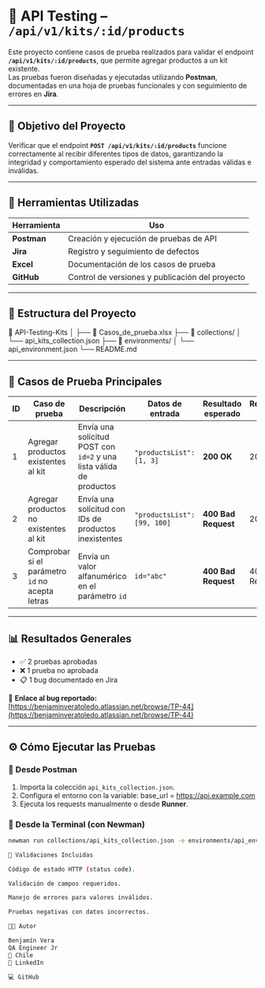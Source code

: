 # 🧪 API Testing – `/api/v1/kits/:id/products`

Este proyecto contiene casos de prueba realizados para validar el endpoint **`/api/v1/kits/:id/products`**, que permite agregar productos a un kit existente.  
Las pruebas fueron diseñadas y ejecutadas utilizando **Postman**, documentadas en una hoja de pruebas funcionales y con seguimiento de errores en **Jira**.

---

## 📌 Objetivo del Proyecto

Verificar que el endpoint **`POST /api/v1/kits/:id/products`** funcione correctamente al recibir diferentes tipos de datos, garantizando la integridad y comportamiento esperado del sistema ante entradas válidas e inválidas.

---

## 🧰 Herramientas Utilizadas

| Herramienta | Uso |
|--------------|-----|
| **Postman** | Creación y ejecución de pruebas de API |
| **Jira** | Registro y seguimiento de defectos |
| **Excel** | Documentación de los casos de prueba |
| **GitHub** | Control de versiones y publicación del proyecto |

---

## 📂 Estructura del Proyecto

📁 API-Testing-Kits
│
├── 📄 Casos_de_prueba.xlsx
├── 📁 collections/
│ └── api_kits_collection.json
├── 📁 environments/
│ └── api_environment.json
└── README.md

---

## 🧩 Casos de Prueba Principales

| ID | Caso de prueba | Descripción | Datos de entrada | Resultado esperado | Resultado actual | Estado |
|----|----------------|--------------|------------------|--------------------|------------------|---------|
| 1 | Agregar productos existentes al kit | Envía una solicitud POST con `id=2` y una lista válida de productos | `"productsList": [1, 3]` | **200 OK** | 200 OK | ✅ APROBADO |
| 2 | Agregar productos no existentes al kit | Envía una solicitud con IDs de productos inexistentes | `"productsList": [99, 100]` | **400 Bad Request** | 200 OK | ❌ NO APROBADO |
| 3 | Comprobar si el parámetro `id` no acepta letras | Envía un valor alfanumérico en el parámetro `id` | `id="abc"` | **400 Bad Request** | 400 Bad Request | ✅ APROBADO |

---

## 📊 Resultados Generales

- ✅ 2 pruebas aprobadas  
- ❌ 1 prueba no aprobada  
- 📋 1 bug documentado en Jira  

🔗 **Enlace al bug reportado:**  
[https://benjaminveratoledo.atlassian.net/browse/TP-44](https://benjaminveratoledo.atlassian.net/browse/TP-44)

---

## ⚙️ Cómo Ejecutar las Pruebas

### 🔹 Desde Postman
1. Importa la colección `api_kits_collection.json`.  
2. Configura el entorno con la variable:
base_url = https://api.example.com
3. Ejecuta los requests manualmente o desde **Runner**.

### 🔹 Desde la Terminal (con Newman)
```bash
newman run collections/api_kits_collection.json -e environments/api_environment.json

🧠 Validaciones Incluidas

Código de estado HTTP (status code).

Validación de campos requeridos.

Manejo de errores para valores inválidos.

Pruebas negativas con datos incorrectos.

👨‍💻 Autor

Benjamín Vera
QA Engineer Jr
📍 Chile
🔗 LinkedIn

💻 GitHub
